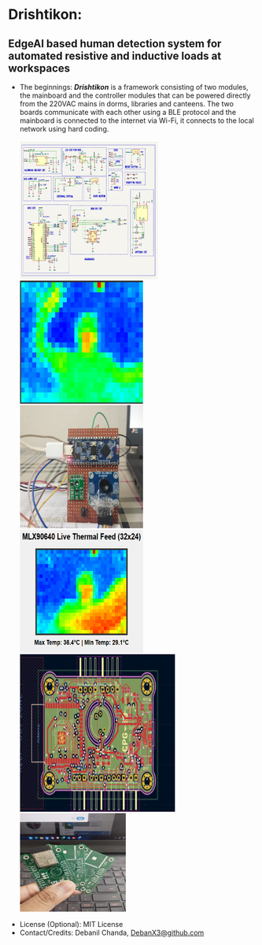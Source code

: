 # Drishtikon:
## EdgeAI based human detection system for automated resistive and inductive loads at workspaces <br>
 
+ The beginnings: ***Drishtikon*** is a framework consisting of two modules, the mainboard and the controller modules that can be powered directly from the 220VAC mains in dorms, libraries and canteens. The two boards communicate with each other using a BLE protocol and the mainboard is connected to the internet via Wi-Fi, it connects to the local network using hard coding.<br> <br>
  <div>
  <img src="https://github.com/Debanx3/Drishtikon/blob/main/Elements/pic3.png" alt="Mainboard PCB" width="280" height="280">
  <img src="https://github.com/Debanx3/Drishtikon/blob/main/Elements/feed_1.png" alt="Mainboard PCB" width="250" height="250">
  <img src="https://github.com/Debanx3/Drishtikon/blob/main/Elements/fac.jpg" alt="Mainboard PCB" width="250" height="250">
  <img src="https://github.com/Debanx3/Drishtikon/blob/main/Elements/feed_3.png" alt="Mainboard PCB" width="250" height="250">
  <img src="https://github.com/Debanx3/Drishtikon/blob/main/Elements/pic4.png" alt="Mainboard PCB" width="315" height="320">
  <img src="https://github.com/Debanx3/Drishtikon/blob/main/Elements/picx.jpg" alt="Mainboard PCB" width="215" height="200">
  </div>

* License (Optional): MIT License
* Contact/Credits: Debanil Chanda, [DebanX3@github.com](mailto:debanx3@github.com)
